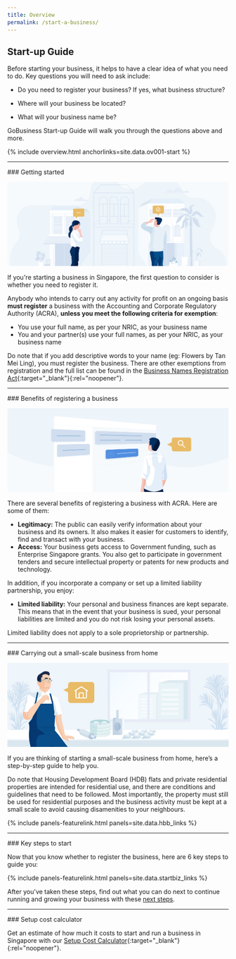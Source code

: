 ```yaml
---
title: Overview
permalink: /start-a-business/
---
```


## Start-up Guide

Before starting your business, it helps to have a clear idea of what you need to do. Key questions you will need to ask include:

- Do you need to register your business? If yes, what business structure?

- Where will your business be located?

- What will your business name be?

GoBusiness Start-up Guide will walk you through the questions above and more.

{% include overview.html anchorlinks=site.data.ov001-start %}

<hr>
<a name="getting_started"></a>
### Getting started

![Getting Started](/images/start/StartSJ_Overview_Main.jpg)

If you're starting a business in Singapore, the first question to consider is whether you need to register it.

Anybody who intends to carry out any activity for profit on an ongoing basis <b>must register</b> a business with the Accounting and Corporate Regulatory Authority (ACRA), <b>unless you meet the following criteria for exemption</b>:

- You use your full name, as per your NRIC, as your business name
- You and your partner(s) use your full names, as per your NRIC, as your business name

Do note that if you add descriptive words to your name (eg: Flowers by Tan Mei Ling), you must register the business. There are other exemptions from registration and the full list can be found in the [Business Names Registration Act](https://sso.agc.gov.sg/Act/BNRA2014?ProvIds=pr4-#pr4-){:target="_blank"}{:rel="noopener"}.

<hr>
<a name="business-reg-benefits"></a>
### Benefits of registering a business

![Benefits of Registering a Business](/images/start/StartSJ_Overview_RegisteringBenefits.jpg)

There are several benefits of registering a business with ACRA. Here are some of them:

- <b>Legitimacy:</b> The public can easily verify information about your business and its owners. It also makes it easier for customers to identify, find and transact with your business.
- <b>Access:</b>  Your business gets access to Government funding, such as Enterprise Singapore grants. You also get to participate in government tenders and secure intellectual property or patents for new products and technology.

In addition, if you incorporate a company or set up a limited liability partnership, you enjoy:

- <b>Limited liability:</b> Your personal and business finances are kept separate. This means that in the event that your business is sued, your personal liabilities are limited and you do not risk losing your personal assets.

Limited liability does not apply to a sole proprietorship or partnership.

<hr>
<a name="small-scale-home-biz"></a>
### Carrying out a small-scale business from home

![Small-Scale Business from Home](/images/start/StartSJ_Overview_HBB.jpg)

If you are thinking of starting a small-scale business from home, here’s a step-by-step guide to help you.

Do note that Housing Development Board (HDB) flats and private residential properties are intended for residential use, and there are conditions and guidelines that need to be followed. Most importantly, the property must still be used for residential purposes and the business activity must be kept at a small scale to avoid causing disamenities to your neighbours.

{% include panels-featurelink.html panels=site.data.hbb_links %}

<hr>
<a name="start-biz-key-steps"></a>
### Key steps to start

Now that you know whether to register the business, here are 6 key steps to guide you:

{% include panels-featurelink.html panels=site.data.startbiz_links %}

After you've taken these steps, find out what you can do next to continue running and growing your business with these [next steps](/start-a-business/hire-employees/?src=startup_guide).

<hr>
<a name="start-biz-setup-cost"></a>
### Setup cost calculator

Get an estimate of how much it costs to start and run a business in Singapore with our [Setup Cost Calculator](https://www.edb.gov.sg/en/setting-up-in-singapore/setup-cost-calculator.html?src=startup_guide){:target="_blank"}{:rel="noopener"}.
